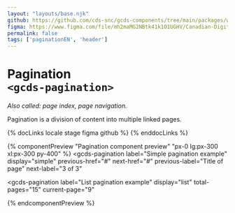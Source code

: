 ```yaml
---
layout: "layouts/base.njk"
github: https://github.com/cds-snc/gcds-components/tree/main/packages/web/src/components/gcds-pagination
figma: https://www.figma.com/file/mh2maMG2NBtk41k1O1UGHV/Canadian-Digital-Service%E2%80%A8---GC-Design-System?type=design&node-id=1431-4617&mode=design&t=Z9AVq2wKmGmXJc7j-0
permalink: false
tags: ['paginationEN', 'header']
---
```


# Pagination <br>`<gcds-pagination>`

_Also called: page index, page navigation._

Pagination is a division of content into multiple linked pages.

{% docLinks locale stage figma github %}
{% enddocLinks %}

{% componentPreview "Pagination component preview" "px-0 lg:px-300 xl:px-300 py-400" %}
<gcds-pagination
  label="Simple pagination example"
  display="simple"
  previous-href="#"
  next-href="#"
  previous-label="Title of page"
  next-label="3 of 3"
>
</gcds-pagination>

<gcds-pagination
  label="List pagination example"
  display="list"
  total-pages="15"
  current-page="9"
>
</gcds-pagination>
{% endcomponentPreview %}
